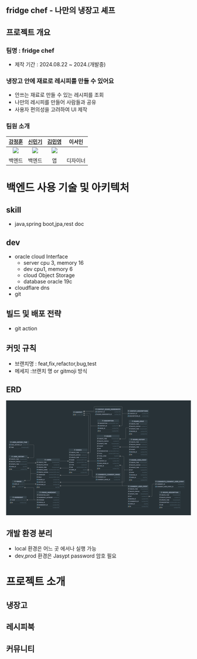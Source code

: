 
## fridge chef - 나만의 냉장고 셰프

## 프로젝트 개요
### 팀명 : fridge chef
- 제작 기간 : 2024.08.22 ~ 2024.(개발중)

### 냉장고 안에 재료로 레시피를 만들 수 있어요 
- 안쓰는 재료로 만들 수 있는 레시피를 조회
- 나만의 레시피를 만들어 사람들과 공유
- 사용자 편의성을 고려하여 UI 제작


### 팀원 소개

| [강정훈](https://github.com/JHKoder) | [신민기](https://github.com/ABCganada) | [김민영](https://github.com/alsendrha) | 이서인  |
|:-----------------------:|:-----------------------------------:|:-----------------------------------:|:----:|
| <img src="https://avatars.githubusercontent.com/u/105915960?v=4" width="180"/> | <img src="https://avatars.githubusercontent.com/u/96655921?s=96&v=4" width="180"/> |<img src="https://avatars.githubusercontent.com/u/95726561?s=96&v=4" width="180"/> |         |
| 백엔드  |  백엔드 |  앱 |  디자이너   |

# 백엔드 사용 기술 및 아키텍처

## skill

- java,spring boot,jpa,rest doc

## dev
- oracle cloud Interface
  - server cpu 3, memory 16
  - dev cpu1, memory 6
  - cloud Object Storage
  - database oracle 19c
- cloudflare dns
- git

## 빌드 및 배포 전략
- git action 


## 커밋 규칙
- 브랜치명 : feat,fix,refactor,bug,test 
- 메세지 :브랜치 명 or gitmoji 방식

## ERD
![erd](docs/db_erd.png)

## 개발 환경 분리 

- local 환경은 어느 곳 에서나 실행 가능 
- dev,prod 환경은 Jasypt password 암호 필요


# 프로젝트 소개 

## 냉장고 

## 레시피북

## 커뮤니티

